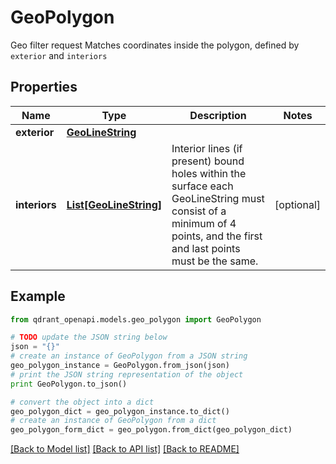 # GeoPolygon

Geo filter request  Matches coordinates inside the polygon, defined by `exterior` and `interiors`

## Properties
Name | Type | Description | Notes
------------ | ------------- | ------------- | -------------
**exterior** | [**GeoLineString**](GeoLineString.md) |  | 
**interiors** | [**List[GeoLineString]**](GeoLineString.md) | Interior lines (if present) bound holes within the surface each GeoLineString must consist of a minimum of 4 points, and the first and last points must be the same. | [optional] 

## Example

```python
from qdrant_openapi.models.geo_polygon import GeoPolygon

# TODO update the JSON string below
json = "{}"
# create an instance of GeoPolygon from a JSON string
geo_polygon_instance = GeoPolygon.from_json(json)
# print the JSON string representation of the object
print GeoPolygon.to_json()

# convert the object into a dict
geo_polygon_dict = geo_polygon_instance.to_dict()
# create an instance of GeoPolygon from a dict
geo_polygon_form_dict = geo_polygon.from_dict(geo_polygon_dict)
```
[[Back to Model list]](../README.md#documentation-for-models) [[Back to API list]](../README.md#documentation-for-api-endpoints) [[Back to README]](../README.md)


